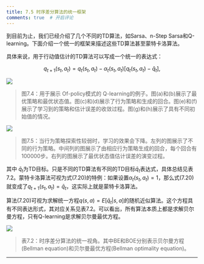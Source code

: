 ```yaml
---
title: 7.5 时序差分算法的统一框架
comments: true  # 开启评论
---
```

到目前为止，我们已经介绍了几个不同的TD算法，如Sarsa、n-Step Sarsa和Q-learning。下面介绍一个统一的框架来描述这些TD算法甚至蒙特卡洛算法。

具体来说，用于行动值估计的TD算法可以写成一个统一的表达式：

$$q_{t+1}(s_t,a_t)=q_t(s_t,a_t)-\alpha_t(s_t,a_t)[q_t(s_t,a_t)-\bar{q}_t],\tag{7.20}$$

 ![](../img/07/6.png)
 >图$7.4$：用于展示 Of-policy模式的 Q-learning的例子。图(a)和(b)展示了最优策略和最优状态值。图(c)和(d)展示了行为策略和生成的回合。图(e)和(f)展示了学习到的策略和估计误差的收敛过程。图(g)和(h)展示了具有不同初始值的情况。

 ![](../img/07/7.png)
 >图$7.5$：当行为策略探索性较弱时，学习的效果会下降。左列的图展示了不同的行为策略。中间列的图展示了由相应行为策略生成的回合，每个回合有100000步。右列的图展示了最优状态值估计误差的演变过程。

其中 $\bar{q}_t$为TD目标。只是不同的TD算法有不同的TD目标$\bar{q}_t$表达式，具体总结见表7.2。蒙特卡洛算法可视为式$(7.20)$的特例：如果设置$\alpha_t(s_t, a_t) =1$，那么式(7.20)就变成了$q_{t+1}(s_t, a_t) = \bar{q}_t$，这实际上就是蒙特卡洛算法。

算法$(7.20)$可视为求解统一方程$q(s, a) = E[\bar{q}_t|s, a]$的随机近似算法。这个方程具有不同表达形式，其对应关系见表$7.2$。可以看出，所有算法本质上都是求解贝尔曼方程，只有Q-learning是求解贝尔曼最优方程。


 ![](../img/07/8.png)
 >表7.2：时序差分算法的统一视角。其中BE和BOE分别表示贝尔曼方程(Bellman equation)和贝尔曼最优方程(Bellman optimality equation)。
---